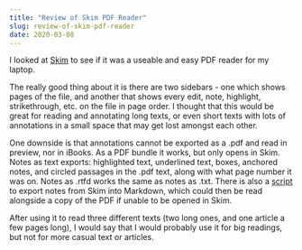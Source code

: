 ```yaml
---
title: "Review of Skim PDF Reader"
slug: review-of-skim-pdf-reader
date: 2020-03-08
---
```


I looked at [Skim](https://skim-app.sourceforge.io/index.html) to see if it was a useable and easy PDF reader for my laptop. 

The really good thing about it is there are two sidebars - one which shows pages of the file, and another that shows every edit, note, highlight, strikethrough, etc. on the file in page order. I thought that this would be great for reading and annotating long texts, or even short texts with lots of annotations in a small space that may get lost amongst each other.

One downside is that annotations cannot be exported as a .pdf and read in preview, nor in iBooks. As a PDF bundle it works, but only opens in Skim. Notes as text exports: highlighted text, underlined text, boxes, anchored notes, and circled passages in the .pdf text, along with what page number it was on. Notes as .rtfd works the same as notes as .txt. There is also a [script](https://gist.github.com/derickfay/e357c148c257618548a41389ef87b7ad) to export notes from Skim into Markdown, which could then be read alongside a copy of the PDF if unable to be opened in Skim.

After using it to read three different texts (two long ones, and one article a few pages long), I would say that I would probably use it for big readings, but not for more casual text or articles.